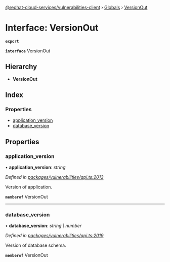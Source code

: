 [@redhat-cloud-services/vulnerabilities-client](../README.md) › [Globals](../globals.md) › [VersionOut](versionout.md)

# Interface: VersionOut

**`export`** 

**`interface`** VersionOut

## Hierarchy

* **VersionOut**

## Index

### Properties

* [application_version](versionout.md#application_version)
* [database_version](versionout.md#database_version)

## Properties

###  application_version

• **application_version**: *string*

*Defined in [packages/vulnerabilities/api.ts:2013](https://github.com/RedHatInsights/javascript-clients/blob/master/packages/vulnerabilities/api.ts#L2013)*

Version of application.

**`memberof`** VersionOut

___

###  database_version

• **database_version**: *string | number*

*Defined in [packages/vulnerabilities/api.ts:2019](https://github.com/RedHatInsights/javascript-clients/blob/master/packages/vulnerabilities/api.ts#L2019)*

Version of database schema.

**`memberof`** VersionOut
